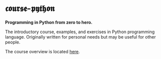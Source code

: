 # 𝖈𝖔𝖚𝖗𝖘𝖊-𝖕𝖞𝖙𝖍𝖔𝖓

__Programming in Python from zero to hero.__

The introductory course, examples, and exercises in Python programming language. Originally written for personal needs  but may be useful for other people.

The course overview is located [here](source/01%20Overview.md).